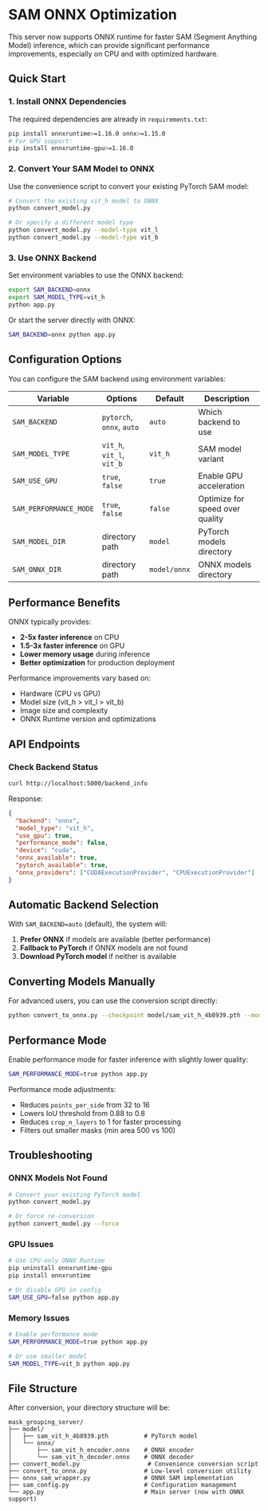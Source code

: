 # SAM ONNX Optimization

This server now supports ONNX runtime for faster SAM (Segment Anything Model) inference, which can provide significant performance improvements, especially on CPU and with optimized hardware.

## Quick Start

### 1. Install ONNX Dependencies

The required dependencies are already in `requirements.txt`:

```bash
pip install onnxruntime>=1.16.0 onnx>=1.15.0
# For GPU support:
pip install onnxruntime-gpu>=1.16.0
```

### 2. Convert Your SAM Model to ONNX

Use the convenience script to convert your existing PyTorch SAM model:

```bash
# Convert the existing vit_h model to ONNX
python convert_model.py

# Or specify a different model type
python convert_model.py --model-type vit_l
python convert_model.py --model-type vit_b
```

### 3. Use ONNX Backend

Set environment variables to use the ONNX backend:

```bash
export SAM_BACKEND=onnx
export SAM_MODEL_TYPE=vit_h
python app.py
```

Or start the server directly with ONNX:

```bash
SAM_BACKEND=onnx python app.py
```

## Configuration Options

You can configure the SAM backend using environment variables:

| Variable | Options | Default | Description |
|----------|---------|---------|-------------|
| `SAM_BACKEND` | `pytorch`, `onnx`, `auto` | `auto` | Which backend to use |
| `SAM_MODEL_TYPE` | `vit_h`, `vit_l`, `vit_b` | `vit_h` | SAM model variant |
| `SAM_USE_GPU` | `true`, `false` | `true` | Enable GPU acceleration |
| `SAM_PERFORMANCE_MODE` | `true`, `false` | `false` | Optimize for speed over quality |
| `SAM_MODEL_DIR` | directory path | `model` | PyTorch models directory |
| `SAM_ONNX_DIR` | directory path | `model/onnx` | ONNX models directory |

## Performance Benefits

ONNX typically provides:

- **2-5x faster inference** on CPU
- **1.5-3x faster inference** on GPU
- **Lower memory usage** during inference
- **Better optimization** for production deployment

Performance improvements vary based on:
- Hardware (CPU vs GPU)
- Model size (vit_h > vit_l > vit_b)
- Image size and complexity
- ONNX Runtime version and optimizations

## API Endpoints

### Check Backend Status

```bash
curl http://localhost:5000/backend_info
```

Response:
```json
{
  "backend": "onnx",
  "model_type": "vit_h",
  "use_gpu": true,
  "performance_mode": false,
  "device": "cuda",
  "onnx_available": true,
  "pytorch_available": true,
  "onnx_providers": ["CUDAExecutionProvider", "CPUExecutionProvider"]
}
```

## Automatic Backend Selection

With `SAM_BACKEND=auto` (default), the system will:

1. **Prefer ONNX** if models are available (better performance)
2. **Fallback to PyTorch** if ONNX models are not found
3. **Download PyTorch model** if neither is available

## Converting Models Manually

For advanced users, you can use the conversion script directly:

```bash
python convert_to_onnx.py --checkpoint model/sam_vit_h_4b8939.pth --model-type vit_h
```

## Performance Mode

Enable performance mode for faster inference with slightly lower quality:

```bash
SAM_PERFORMANCE_MODE=true python app.py
```

Performance mode adjustments:
- Reduces `points_per_side` from 32 to 16
- Lowers IoU threshold from 0.88 to 0.8
- Reduces `crop_n_layers` to 1 for faster processing
- Filters out smaller masks (min area 500 vs 100)

## Troubleshooting

### ONNX Models Not Found
```bash
# Convert your existing PyTorch model
python convert_model.py

# Or force re-conversion
python convert_model.py --force
```

### GPU Issues
```bash
# Use CPU-only ONNX Runtime
pip uninstall onnxruntime-gpu
pip install onnxruntime

# Or disable GPU in config
SAM_USE_GPU=false python app.py
```

### Memory Issues
```bash
# Enable performance mode
SAM_PERFORMANCE_MODE=true python app.py

# Or use smaller model
SAM_MODEL_TYPE=vit_b python app.py
```

## File Structure

After conversion, your directory structure will be:

```
mask_grouping_server/
├── model/
│   ├── sam_vit_h_4b8939.pth          # PyTorch model
│   └── onnx/
│       ├── sam_vit_h_encoder.onnx    # ONNX encoder
│       └── sam_vit_h_decoder.onnx    # ONNX decoder
├── convert_model.py                   # Convenience conversion script
├── convert_to_onnx.py                # Low-level conversion utility
├── onnx_sam_wrapper.py               # ONNX SAM implementation
├── sam_config.py                     # Configuration management
└── app.py                            # Main server (now with ONNX support)
``` 